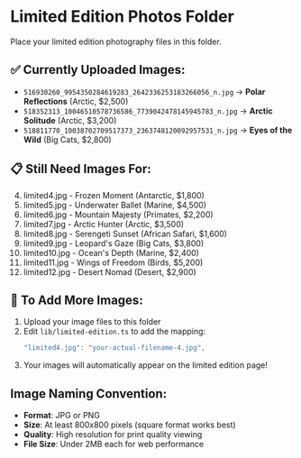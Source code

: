 # Limited Edition Photos Folder

Place your limited edition photography files in this folder.

## ✅ Currently Uploaded Images:
- `516930260_9954350284619283_2642336253183266056_n.jpg` → **Polar Reflections** (Arctic, $2,500)
- `518352313_10046510578736586_7739042478145945783_n.jpg` → **Arctic Solitude** (Arctic, $3,200)  
- `518811770_10038702709517373_2363748120092957531_n.jpg` → **Eyes of the Wild** (Big Cats, $2,800)

## 📋 Still Need Images For:
4. limited4.jpg - Frozen Moment (Antarctic, $1,800)
5. limited5.jpg - Underwater Ballet (Marine, $4,500)
6. limited6.jpg - Mountain Majesty (Primates, $2,200)
7. limited7.jpg - Arctic Hunter (Arctic, $3,500)
8. limited8.jpg - Serengeti Sunset (African Safari, $1,600)
9. limited9.jpg - Leopard's Gaze (Big Cats, $3,800)
10. limited10.jpg - Ocean's Depth (Marine, $2,400)
11. limited11.jpg - Wings of Freedom (Birds, $5,200)
12. limited12.jpg - Desert Nomad (Desert, $2,900)

## 🔄 To Add More Images:
1. Upload your image files to this folder
2. Edit `lib/limited-edition.ts` to add the mapping:
   ```typescript
   "limited4.jpg": "your-actual-filename-4.jpg",
   ```
3. Your images will automatically appear on the limited edition page!

## Image Naming Convention:
- **Format**: JPG or PNG
- **Size**: At least 800x800 pixels (square format works best)
- **Quality**: High resolution for print quality viewing
- **File Size**: Under 2MB each for web performance
